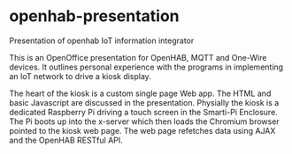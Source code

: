 # openhab-presentation
Presentation of openhab IoT information integrator

This is an OpenOffice presentation for OpenHAB, MQTT and One-Wire devices.
It outlines personal experience with the programs in implementing an
IoT network to drive a kiosk display.

The heart of the kiosk is a custom single page Web app. The HTML and basic
Javascript are discussed in the presentation. Physially the kiosk is a dedicated
Raspberry Pi driving a touch screen in the Smarti-Pi Enclosure. The Pi boots
up into the x-server which then loads the Chromium browser pointed to the
kiosk web page. The web page refetches data using AJAX and the OpenHAB RESTful
API.
